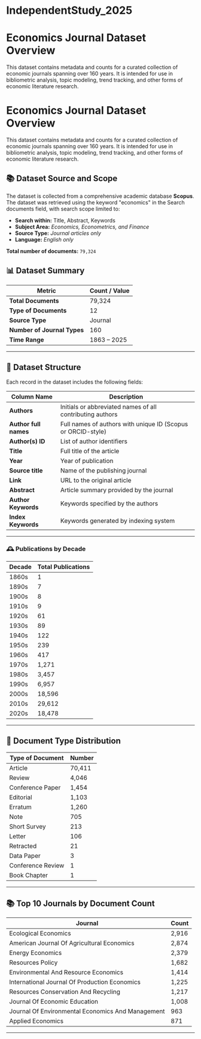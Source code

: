 # IndependentStudy_2025

# Economics Journal Dataset Overview

This dataset contains metadata and counts for a curated collection of economic journals spanning over 160 years. It is intended for use in bibliometric analysis, topic modeling, trend tracking, and other forms of economic literature research.


# Economics Journal Dataset Overview

This dataset contains metadata and counts for a curated collection of economic journals spanning over 160 years. It is intended for use in bibliometric analysis, topic modeling, trend tracking, and other forms of economic literature research.

## 📚 Dataset Source and Scope

The dataset is collected from a comprehensive academic database **Scopus**. The dataset was retrieved using the keyword "economics" in the Search documents field, with search scope limited to:

- **Search within:** Title, Abstract, Keywords  
- **Subject Area:** *Economics, Econometrics, and Finance*  
- **Source Type:** *Journal articles only*  
- **Language:** *English only*



**Total number of documents:** `79,324`

## 📊 Dataset Summary

| Metric                  | Count / Value         |
|-------------------------|-----------------------|
| **Total Documents**     | 79,324                |
| **Type of Documents**    | 12                   |
| **Source Type**         | Journal               |
| **Number of Journal Types**  | 160              |
| **Time Range**          | 1863 – 2025           |


---

## 📑 Dataset Structure

Each record in the dataset includes the following fields:

| Column Name        | Description                                                                 |
|--------------------|-----------------------------------------------------------------------------|
| **Authors**        | Initials or abbreviated names of all contributing authors                   |
| **Author full names** | Full names of authors with unique ID (Scopus or ORCID-style)              |
| **Author(s) ID**   | List of author identifiers                                                  |
| **Title**          | Full title of the article                                                   |
| **Year**           | Year of publication                                                        |
| **Source title**   | Name of the publishing journal                                              |
| **Link**           | URL to the original article                                                 |
| **Abstract**       | Article summary provided by the journal                                    |
| **Author Keywords**| Keywords specified by the authors                                           |
| **Index Keywords** | Keywords generated by indexing system                                       |

---

### 🕰️ Publications by Decade

| Decade | Total Publications |
|--------|---------------------|
| 1860s | 1 |
| 1890s | 7 |
| 1900s | 8 |
| 1910s | 9 |
| 1920s | 61 |
| 1930s | 89 |
| 1940s | 122 |
| 1950s | 239 |
| 1960s | 417 |
| 1970s | 1,271 |
| 1980s | 3,457 |
| 1990s | 6,957 |
| 2000s | 18,596 |
| 2010s | 29,612 |
| 2020s | 18,478 |
---

## 📄 Document Type Distribution

| Type of Document     | Number   |
|----------------------|----------|
| Article              | 70,411   |
| Review               | 4,046    |
| Conference Paper     | 1,454    |
| Editorial            | 1,103    |
| Erratum              | 1,260    |
| Note                 | 705      |
| Short Survey         | 213      |
| Letter               | 106      |
| Retracted            | 21       |
| Data Paper           | 3        |
| Conference Review    | 1        |
| Book Chapter         | 1        |

---


## 📚 Top 10 Journals by Document Count

| Journal                                                   | Count |
|-----------------------------------------------------------|-------|
| Ecological Economics                                      | 2,916 |
| American Journal Of Agricultural Economics                | 2,874 |
| Energy Economics                                          | 2,379 |
| Resources Policy                                          | 1,682 |
| Environmental And Resource Economics                      | 1,414 |
| International Journal Of Production Economics             | 1,225 |
| Resources Conservation And Recycling                      | 1,217 |
| Journal Of Economic Education                             | 1,008 |
| Journal Of Environmental Economics And Management         | 963   |
| Applied Economics                                         | 871   |

---
